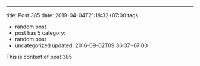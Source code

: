 ---
title: Post 385
date: 2019-04-04T21:18:32+07:00
tags:
  - random post
  - post has 5
category:
  - random post
  - uncategorized
updated: 2016-09-02T09:36:37+07:00

This is content of post 385